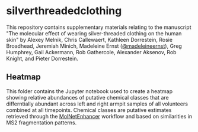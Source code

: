 # silverthreadedclothing

This repository contains supplementary materials relating to the manuscript 
"The molecular effect of wearing silver-threaded clothing on the human skin" by 
Alexey Melnik, Chris Callewaert, Kathleen Dorrestein, Rosie Broadhead, Jeremiah Minich, 
Madeleine Ernst ([@madeleineernst](https://github.com/madeleineernst)), Greg Humphrey, 
Gail Ackermann, Rob Gathercole, Alexander Aksenov, Rob Knight, and Pieter Dorrestein.


## Heatmap

This folder contains the Jupyter notebook used to create a heatmap showing relative 
abundances of putative chemical classes that are differntially abundant across left and 
right armpit samples of all volunteers combined at all timepoints. Chemical classes are 
putative estimates retrieved through the [MolNetEnhancer](https://www.mdpi.com/2218-1989/9/7/144) 
workflow and based on similarities in MS2 fragmentation patterns.
